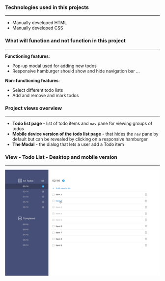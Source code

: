 ### Technologies used in this projects

---

- Manually developed HTML
- Manually developed CSS



### What will function and not function in this project

---
**Functioning features**:

- Pop-up modal used for adding new todos
- Responsive hamburger should show and hide navigation bar ...

**Non-functioning features**:

- Select different todo lists
- Add and remove and mark todos



### Project views overview

---

- **Todo list page**  -  list of todo items and  `nav` pane for viewing groups of todos
- **Mobile device version of the todo list page**  -  that hides the `nav` pane by default but can be revealed   by clicking on a responsive hamburger
- **The Modal**  -  the dialog that lets a user add a Todo item



### View  -  Todo List  -  Desktop and mobile version

---

![](./res/assessment/todos_list.png)


